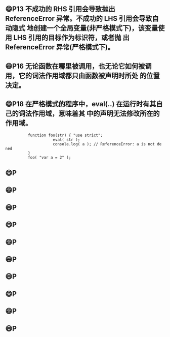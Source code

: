 

## :smile:P13 不成功的 RHS 引用会导致抛出 ReferenceError 异常。不成功的 LHS 引用会导致自动隐式 地创建一个全局变量(非严格模式下)，该变量使用 LHS 引用的目标作为标识符，或者抛 出 ReferenceError 异常(严格模式下)。

## :smile:P16 无论函数在哪里被调用，也无论它如何被调用，它的词法作用域都只由函数被声明时所处 的位置决定。

## :smile:P18 在严格模式的程序中，eval(..) 在运行时有其自己的词法作用域，意味着其 中的声明无法修改所在的作用域。
```
          function foo(str) { "use strict";
                     eval( str );
                     console.log( a ); // ReferenceError: a is not de ned
          }
          foo( "var a = 2" );
```
                 
## :smile:P 
## :smile:P
## :smile:P 
## :smile:P
## :smile:P 
## :smile:P
## :smile:P 
## :smile:P
## :smile:P 
## :smile:P
